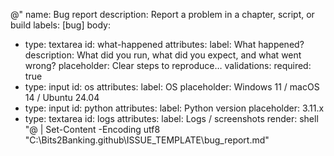 @"
name: Bug report
description: Report a problem in a chapter, script, or build
labels: [bug]
body:
  - type: textarea
    id: what-happened
    attributes:
      label: What happened?
      description: What did you run, what did you expect, and what went wrong?
      placeholder: Clear steps to reproduce…
    validations:
      required: true
  - type: input
    id: os
    attributes:
      label: OS
      placeholder: Windows 11 / macOS 14 / Ubuntu 24.04
  - type: input
    id: python
    attributes:
      label: Python version
      placeholder: 3.11.x
  - type: textarea
    id: logs
    attributes:
      label: Logs / screenshots
      render: shell
"@ | Set-Content -Encoding utf8 "C:\Bits2Banking\.github\ISSUE_TEMPLATE\bug_report.md"

